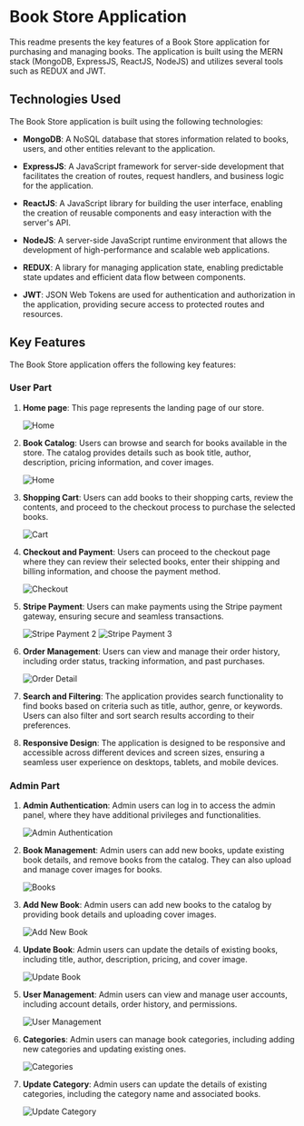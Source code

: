 # Book Store Application

This readme presents the key features of a Book Store application for purchasing and managing books. The application is built using the MERN stack (MongoDB, ExpressJS, ReactJS, NodeJS) and utilizes several tools such as REDUX and JWT.

## Technologies Used

The Book Store application is built using the following technologies:

- **MongoDB**: A NoSQL database that stores information related to books, users, and other entities relevant to the application.

- **ExpressJS**: A JavaScript framework for server-side development that facilitates the creation of routes, request handlers, and business logic for the application.

- **ReactJS**: A JavaScript library for building the user interface, enabling the creation of reusable components and easy interaction with the server's API.

- **NodeJS**: A server-side JavaScript runtime environment that allows the development of high-performance and scalable web applications.

- **REDUX**: A library for managing application state, enabling predictable state updates and efficient data flow between components.

- **JWT**: JSON Web Tokens are used for authentication and authorization in the application, providing secure access to protected routes and resources.

## Key Features

The Book Store application offers the following key features:

### User Part

1. **Home page**: This page represents the landing page of our store.

   ![Home](images/1-home.png)

2. **Book Catalog**: Users can browse and search for books available in the store. The catalog provides details such as book title, author, description, pricing information, and cover images.

   ![Home](images/books.png)

3. **Shopping Cart**: Users can add books to their shopping carts, review the contents, and proceed to the checkout process to purchase the selected books.

   ![Cart](images/cart.png)

4. **Checkout and Payment**: Users can proceed to the checkout page where they can review their selected books, enter their shipping and billing information, and choose the payment method.

   ![Checkout](images/checkout.png)

5. **Stripe Payment**: Users can make payments using the Stripe payment gateway, ensuring secure and seamless transactions.

   ![Stripe Payment 2](images/stripe2.png)
   ![Stripe Payment 3](images/stripe3.png)

6. **Order Management**: Users can view and manage their order history, including order status, tracking information, and past purchases.

   ![Order Detail](images/receipt.png)


7. **Search and Filtering**: The application provides search functionality to find books based on criteria such as title, author, genre, or keywords. Users can also filter and sort search results according to their preferences.

8. **Responsive Design**: The application is designed to be responsive and accessible across different devices and screen sizes, ensuring a seamless user experience on desktops, tablets, and mobile devices.

### Admin Part

1. **Admin Authentication**: Admin users can log in to access the admin panel, where they have additional privileges and functionalities.

   ![Admin Authentication](images/admin_auth.png)

2. **Book Management**: Admin users can add new books, update existing book details, and remove books from the catalog. They can also upload and manage cover images for books.

   ![Books](images/1-books.png)

3. **Add New Book**: Admin users can add new books to the catalog by providing book details and uploading cover images.

   ![Add New Book](images/2-addnewbook.png)

4. **Update Book**: Admin users can update the details of existing books, including title, author, description, pricing, and cover image.

   ![Update Book](images/updatebook.png)

5. **User Management**: Admin users can view and manage user accounts, including account details, order history, and permissions.

   ![User Management](images/4-users.png)

6. **Categories**: Admin users can manage book categories, including adding new categories and updating existing ones.

   ![Categories](images/categories.png)

7. **Update Category**: Admin users can update the details of existing categories, including the category name and associated books.

   ![Update Category](images/update_category.png)

